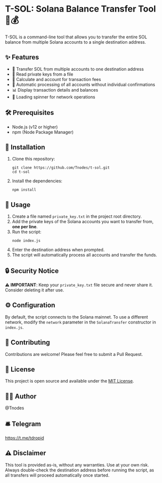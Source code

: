 # T-SOL: Solana Balance Transfer Tool 🚀💰

T-SOL is a command-line tool that allows you to transfer the entire SOL balance from multiple Solana accounts to a single destination address.

## ✨ Features

- 💸 Transfer SOL from multiple accounts to one destination address
- 🔑 Read private keys from a file
- 🧮 Calculate and account for transaction fees
- 🚀 Automatic processing of all accounts without individual confirmations
- 📊 Display transaction details and balances
- 🔄 Loading spinner for network operations

## 🛠️ Prerequisites

- Node.js (v12 or higher)
- npm (Node Package Manager)

## 🚀 Installation

1. Clone this repository:
   ```
   git clone https://github.com/Tnodes/t-sol.git
   cd t-sol
   ```

2. Install the dependencies:
   ```
   npm install
   ```

## 📝 Usage

1. Create a file named `private_key.txt` in the project root directory.
2. Add the private keys of the Solana accounts you want to transfer from, **one per line**.
3. Run the script:
   ```
   node index.js
   ```
4. Enter the destination address when prompted.
5. The script will automatically process all accounts and transfer the funds.

## 🔒 Security Notice

⚠️ **IMPORTANT**: Keep your `private_key.txt` file secure and never share it. Consider deleting it after use.

## ⚙️ Configuration

By default, the script connects to the Solana mainnet. To use a different network, modify the `network` parameter in the `SolanaTransfer` constructor in `index.js`.

## 🤝 Contributing

Contributions are welcome! Please feel free to submit a Pull Request.

## 📄 License

This project is open source and available under the [MIT License](LICENSE).

## 👨‍💻 Author

@Tnodes

## 🛎️ Telegram

https://t.me/tdropid

## ⚠️ Disclaimer

This tool is provided as-is, without any warranties. Use at your own risk. Always double-check the destination address before running the script, as all transfers will proceed automatically once started.
